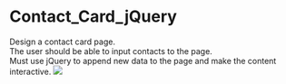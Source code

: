 # Contact_Card_jQuery
Design a contact card page. <br>
The user should be able to input contacts to the page. <br>
Must use jQuery to append new data to the page and make the content interactive.
![](images/github-mockup.png)
